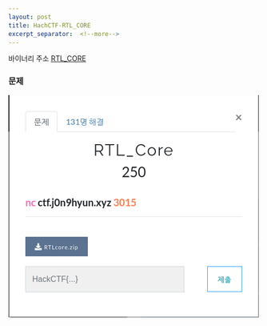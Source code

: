 ```yaml
---
layout: post
title: HachCTF-RTL_CORE
excerpt_separator:  <!--more-->
---
```


바이너리 주소 [RTL_CORE](https://ctf.j0n9hyun.xyz/login)

### 문제
![screensh](/_photo/HackCTF_RTLCORE/rtlcore1.png)

